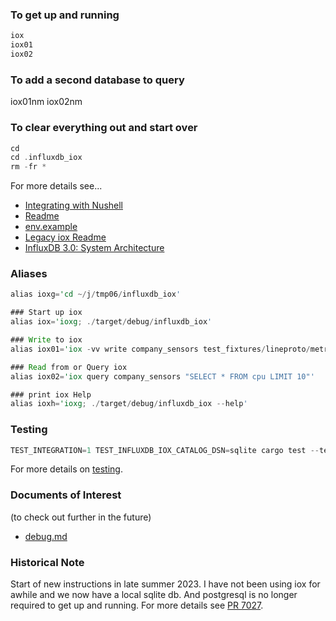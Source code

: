 
### To get up and running

```rust
iox
iox01
iox02
```

### To add a second database to query

iox01nm
iox02nm

### To clear everything out and start over

```rust
cd
cd .influxdb_iox
rm -fr *
```

For more details see...
* [Integrating with Nushell](./nushell)
* [Readme](https://github.com/influxdata/influxdb_iox#write-and-read-data)
* [env.example](https://github.com/influxdata/influxdb_iox/blob/main/docs/env.example)
* [Legacy iox Readme](https://github.com/stormasm/ioxnotes/blob/main/legacy-Readme.md)
* [InfluxDB 3.0: System Architecture](https://www.influxdata.com/blog/influxdb-3-0-system-architecture/)

### Aliases

```rust
alias ioxg='cd ~/j/tmp06/influxdb_iox'

### Start up iox
alias iox='ioxg; ./target/debug/influxdb_iox'

### Write to iox
alias iox01='iox -vv write company_sensors test_fixtures/lineproto/metrics.lp --host http://localhost:8080'

### Read from or Query iox
alias iox02='iox query company_sensors "SELECT * FROM cpu LIMIT 10"'

### print iox Help
alias ioxh='ioxg; ./target/debug/influxdb_iox --help'
```

### Testing

```rust
TEST_INTEGRATION=1 TEST_INFLUXDB_IOX_CATALOG_DSN=sqlite cargo test --test end_to_end
```

For more details on [testing](https://github.com/influxdata/influxdb_iox/blob/main/docs/testing.md).

### Documents of Interest

(to check out further in the future)

* [debug.md](https://github.com/influxdata/influxdb_iox/blob/main/docs/debug.md)

### Historical Note

Start of new instructions in late summer 2023.  I have not been using iox for awhile and we now have a local sqlite db. And postgresql is no longer required to get up and running.  For more details see [PR 7027](https://github.com/influxdata/influxdb_iox/pull/7027).
